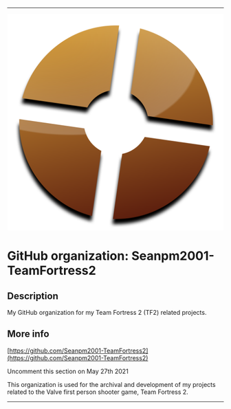 
***

![TF2_Logo.png failed to load. The file may be missing or corrupt. Check the file path for errors first.](/AdditionalInfo/1/Seanpm2001-TeamFortress2/TF2_Logo.png)

# GitHub organization: Seanpm2001-TeamFortress2

## Description

My GitHub organization for my Team Fortress 2 (TF2) related projects.

## More info

[https://github.com/Seanpm2001-TeamFortress2](https://github.com/Seanpm2001-TeamFortress2)

Uncomment this section on May 27th 2021
<!-- This project is not to be confused with [Seanpm2001-Valve](/AdditionalInfo/1/Seanpm2001-Valve/) which will be created tomorrow (May 27th 2021) I assume no-one reads these files yet, so I am risking it and putting this future project in a comment !-->

This organization is used for the archival and development of my projects related to the Valve first person shooter game, Team Fortress 2.

***

